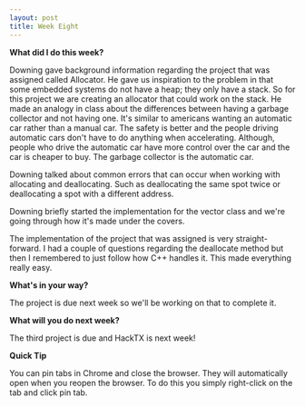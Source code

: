 ```yaml
---
layout: post
title: Week Eight
---
```


**What did I do this week?**

Downing gave background information regarding the project that was assigned called Allocator. He gave us inspiration to the problem in that some embedded systems do not have a heap; they only have a stack. So for this project we are creating an allocator that could work on the stack. He made an analogy in class about the differences between having a garbage collector and not having one. It's similar to americans wanting an automatic car rather than a manual car. The safety is better and the people driving automatic cars don't have to do anything when accelerating. Although, people who drive the automatic car have more control over the car and the car is cheaper to buy. The garbage collector is the automatic car.

Downing talked about common errors that can occur when working with allocating and deallocating. Such as deallocating the same spot twice or deallocating a spot with a different address.

Downing briefly started the implementation for the vector class and we're going through how it's made under the covers.

The implementation of the project that was assigned is very straight-forward. I had a couple of questions regarding the deallocate method but then I remembered to just follow how C++ handles it. This made everything really easy.

**What's in your way?**

The project is due next week so we'll be working on that to complete it. 

**What will you do next week?**

The third project is due and HackTX is next week!

**Quick Tip**

You can pin tabs in Chrome and close the browser. They will automatically open when you reopen the browser. To do this you simply right-click on the tab and click pin tab.
